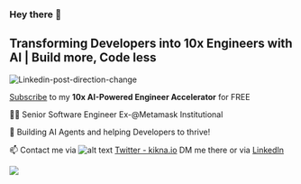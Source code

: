 ### Hey there 👋

## Transforming Developers into 10x Engineers with AI | Build more, Code less

![Linkedin-post-direction-change](https://github.com/user-attachments/assets/5ff48d1f-82c0-4ab1-bdbc-ca3ccc9e4bf6)

[Subscribe](https://www.kiknadze.io/subscribe) to my **10x AI-Powered Engineer Accelerator** for FREE


👨‍💻 Senior Software Engineer Ex-@Metamask Institutional

🤩 Building AI Agents and helping Developers to thrive!

📫 Contact me via ![alt text][1.2] [Twitter - kikna.io](https://twitter.com/kiknaio) DM me there or via [LinkedIn](https://www.linkedin.com/in/giorgikiknadze/)

[1.2]: http://i.imgur.com/wWzX9uB.png

<!--
**kiknaio/kiknaio** is a ✨ _special_ ✨ repository because its `README.md` (this file) appears on your GitHub profile.

Here are some ideas to get you started:

- 🔭 I’m currently working on ...
- 🌱 I’m currently learning ...
- 👯 I’m looking to collaborate on ...
- 🤔 I’m looking for help with ...
- 💬 Ask me about ...
- 📫 How to reach me: ...
- 😄 Pronouns: ...
- ⚡ Fun fact: ...
-->
![](https://komarev.com/ghpvc/?username=kiknaio&color=blue)

